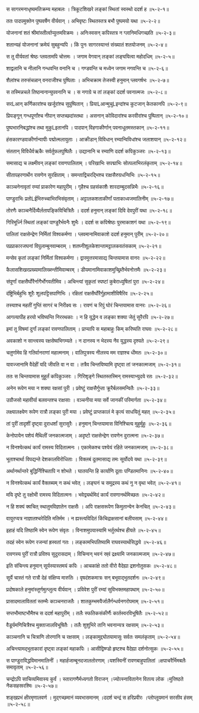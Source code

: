 स सागरमनाधृष्यमतिक्रम्य महाबलः ।
त्रिकूटशिखरे लङ्कां स्थितां स्वस्थो ददर्श ह ॥५-२-१॥

ततः पादपमुक्तेन पुष्पवर्षेण वीर्यवान् ।
अभिवृष्टः स्थितस्तत्र बभौ पुष्पमयो यथा ॥५-२-२॥

योजनानां शतं श्रीमांस्तीर्त्वाप्युत्तमविक्रमः ।
अनिःस्वसन् कपिस्तत्र न ग्लानिमधिगच्छति ॥५-२-३॥

शतान्यहं योजनानां क्रमेयं सुबहुन्यपि ।
किं पुनः सागरस्यान्तं संख्यातं शतयोजनम् ॥५-२-४॥

स तु वीर्यवतां श्रेष्ठः प्लवतामपि चोत्तमः ।
जगाम वेगवान् लङ्कां लङ्घयित्वा महोदधिम् ॥५-२-५॥

शाद्वलानि च नीलानि गन्धवन्ति वनानि च ।
गण्डवन्ति च मध्येन जगाम नगवन्ति च ॥५-२-६॥

शैलांश्च तरुसंचन्नान् वनराजीश्च पुष्पिताः ।
अभिचक्राम तेजस्वी हनुमान् प्लवगर्षभः ॥५-२-७॥

स तस्मिन्नचले तिष्ठन्वनान्युपवनानि च ।
स नगाग्रे च तां लङ्कां ददर्श पवनात्मजः ॥५-२-८॥

सरLआन् कर्णिकारांश्च खर्जूरांश्च सुपुष्पितान् ।
प्रियाLआन्मुचुLइन्दांश्च कुटजान् केतकानपि ॥५-२-९॥

प्रियङ्गून् गन्धपूर्णांश्च नीपान् सप्तच्छदांस्तथा ।
असनान् कोविदारांश्च करवीरांश्च पुष्पितान् ॥५-२-१०॥

पुष्पभारनिबद्धांश्च तथा मुकुLइतानपि ।
पादपान् विहगाकीर्णान् पवनाधूतमस्तकान् ॥५-२-११॥

हंसकारण्डवाकीर्णान्वापीः पद्मोत्मलायुताः ।
आक्रीडान् विविधान् रम्यान्विविधांश्च जलाशयान् ॥५-२-१२॥

संततान् विविधैर्वऋकैः सर्वर्तुफलपुष्पितैः ।
उद्यानानि च रम्याणि ददर्श कपिकुञ्जरः ॥५-२-१३॥

समासाद्य च लक्ष्मीवन् लङ्कां रावणपालिताम् ।
परिखाभिः सपद्माभिः सोत्पलाभिरलंकृताम् ॥५-२-१४॥

सीतापहरणार्थेन रावणेन सुरक्षिताम् ।
समन्ताद्विचरद्भिश्च राक्षसैरुग्रधन्विभिः ॥५-२-१५॥

काञ्चनेनावृतां रम्यां प्राकारेण महापुरीम् ।
गृहैश्च ग्रहसंकाशैः शारदाम्बुदसन्निभैः ॥५-२-१६॥

पाण्डुराभिः प्रतोLईभिरुच्चाभिरभिसंवृताम् ।
अट्टालकशताकीर्णां पताकाध्वजमालिनीम् ॥५-२-१७॥

तोरणैः काञ्चनैर्दिव्यैर्लतापङ्किविचित्रितैः ।
ददर्श हनुमान् लङ्कां दिवि देवपुरीं यथा ॥५-२-१८॥

गिरिमूर्ध्नि स्थितां लङ्कां पाण्डुरैर्भवनैः शुभैः ।
ददर्श स कपिश्रेष्ठः पुरमाकाशगं यथा ॥५-२-१९॥

पालितां राक्षसेन्द्रेण निर्मितां विश्वकर्मणा ।
प्लवमानामिवाकाशे ददर्श हनुमान् पुरीम् ॥५-२-२०॥

पप्रप्राकारजघनां विपुलाम्बुनवाम्बराम् ।
शतघ्नीशूलकेशान्तामट्टालकवतंसकाम् ॥५-२-२१॥

मन्सेव कृतां लङ्कां निर्मितां विश्वकर्मणा ।
द्वारमुत्तरमासाद्य चिन्तयामास वानरः ॥५-२-२२॥

कैलासशिखरप्रख्यामालिख्स्न्तीमिवाम्बरम् ।
डीयमानामिवाकाशमुच्छ्रितैर्भवनोत्तमैः ॥५-२-२३॥

संपूर्णां राक्षसैर्घोरैर्नागैर्भोगवतीमिव ।
अचिन्त्यां सुकृतां स्पष्टां कुबेराध्युषितां पुरा ॥५-२-२४॥

दंष्ट्रिभिर्बहुभिः शूरैः शूलपट्टिसपाणिभिः ।
रक्षितां राक्षसैर्घोरैर्गुहामाशीविषैरिव ॥५-२-२५॥

तस्याश्च महतीं गुप्तिं सागरं च निरीक्ष्य सः ।
रावणं च रिपुं घोरं चिन्तयामास वानरः ॥५-२-२६॥

आगत्यापीह हरयो भविष्यन्ति निररथकाः ।
न हि युद्धेन व लङ्का शक्या जेतुं सुरैरपि ॥५-२-२७॥

इमां तु विषमां दुर्गां लङ्कां रावणपालिताम् ।
प्राप्यापि स महाबाहुः किम् करिष्यति राघवः ॥५-२-२८॥

अवकाशो न सान्त्वस्य रक्षसेष्वभिगम्यते ।
न दानस्य न भेदस्य नैव युद्धस्य दृश्यते ॥५-२-२९॥

चतुर्णामेव हि गतिर्वानराणां महात्मनाम् ।
वालिपुत्रस्य नीलस्य मम राज्ञश्च धीमतः ॥५-२-३०॥

यावज्जानामि वैदेहीं यदि जीवति वा न वा ।
तत्रैव चिन्तयिष्यामि दृष्ट्वा तां जनकात्मजाम् ॥५-२-३१॥

ततः स चिन्तयामास मुहूर्तं कपिकुञ्जरः ।
गिरिशृङ्गे स्थितस्तस्मिन् रामस्याभ्युदये रतः ॥५-२-३२॥

अनेन रूपेण मया न शक्या रक्षसां पुरी ।
प्रवेष्टुं राक्षसैर्गुप्ता क्रूरैर्बलसमन्वितैः ॥५-२-३३॥

उग्रौजसो महावीर्या बलवन्तश्च राक्षसाः ।
वञ्चनीया मया सर्वे जानकीं परिमार्गता ॥५-२-३४॥

लक्ष्यालक्ष्येण रूपेण रात्रौ लङ्का पुरी मया ।
प्रवेष्टुं प्राप्तकालं मे कृत्यं साधयितुं महत् ॥५-२-३५॥

तां पुरीं तादृशीं दृष्ट्वा दुराधर्शां सुरासुरैः ।
हनुमान् चिन्तयामास विनिश्चित्य मुहुर्मुहुः ॥५-२-३६॥

केनोपायेन पशेयं मैथिलीं जनकात्मजाम् ।
अदृष्टो राक्षसेन्द्रेण रावणेन दुरात्मना ॥५-२-३७॥

न विनश्येत्कथं कार्यं रामस्य विदितात्मनः ।
एकामेकश्च पश्येयं रहिते जनकात्मजाम् ॥५-२-३८॥

भूताश्चार्था विपद्यन्ते देशकालविरोधिताः ।
विक्लबं दूतमासाद्य तमः सूर्योदये यथा ॥५-२-३९॥

अर्थानर्थान्तरे बुद्धिर्निश्चितापि न शोभते ।
घातयन्ति हि कार्याणि दूताः पण्डितमानिनः ॥५-२-४०॥

न विनश्येत्कथं कार्यं वैक्लब्यम् न कथं भवेत् ।
लङ्घनं च समुद्रस्य कथं नु न वृथा भवेत् ॥५-२-४१॥

मयि दृष्टे तु रक्षोभी रामस्य विदितात्मनः ।
भवेद्व्यर्थमिदं कार्यं रावणानर्थमिच्छतः ॥५-२-४२॥

न हि शक्यं क्वचित् स्थातुमविज्ञातेन राक्षसैः ।
अपि राक्षसरूपेण किमुतान्येन केनचित् ॥५-२-४३॥

वायुरप्यत्र नाज्ञातश्चरेदिति मतिर्मम ।
न ह्यस्त्यविदितं किंचिद्राक्षसानां बलीयसाम् ॥५-२-४४॥

इहाहं यदि तिष्ठामि स्वेन रूपेण संवृतः ।
विनाशमुपयास्यामि भर्तुरर्थश्च हीयते ॥५-२-४५॥

तदहं स्वेन रूपेण रजन्यां ह्रस्वतां गतः ।
लङ्कामभिपतिष्यामि राघवस्यार्थसिद्धये ॥५-२-४६॥

रावणस्य पुरीं रात्रौ प्रविश्य सुदुरासदाम् ।
विचिन्वन् भवनं स्र्वं द्रक्ष्यामि जनकात्मजाम् ॥५-२-४७॥

इति संचिन्त्य हनुमान् सूर्यस्यास्तमयं कपिः ।
आचकांक्षे ततो वीरो वैदेह्या द्रशनोतुसकः ॥५-२-४८॥

सूर्ये चास्तं गते रात्रौ देहं संक्षिप्य मारुतिः ।
वृषदंशकमात्रः सन् बभूवाद्भुतदर्शनः ॥५-२-४९॥

प्रदोषकाले हनुमांस्तूर्णमुत्प्लुत्य वीर्यवान् ।
प्रविवेश पुरीं रम्यां सुविभक्तमहापथाम् ॥५-२-५०॥

प्रासादमालाविततां स्तम्भैः काञ्चनराजतैः ।
शातकुम्भमयैर्जालैर्गन्धर्वनगरोपमाम् ॥५-२-५१॥

सप्तभौमाष्टभौमैश्च स ददर्श महापुरीम् ।
तलैः स्फतिकसंकीर्णैः कार्तस्वरविभूषितैः ॥५-२-५२॥

वैडूर्यमणिचित्रैश्च मुक्ताजालविभूषितैः ।
तलैः शुशुभिरे तानि भवनान्यत्र रक्षसाम् ॥५-२-५३॥

काञ्चनानि च चित्राणि तोरणानि च रक्षसाम् ।
लङ्कामुद्द्योतयामासुः सर्वतः समलंकृताम् ॥५-२-५४॥

अचिन्त्यामद्भुताकारां दृष्ट्वा लङ्कां महाकपिः ।
आसीद्विष्ण्डो हृष्टश्च वैदेह्या दर्शनोत्सुकः ॥५-२-५५॥

स पाण्डुराविद्धविमानमालिनीं ।
महार्हजाम्बूनदजालतोरणाम् ।यशस्विनीं रावणबाहुपालितां ।क्षपाचरैर्भिमबलैः समावृताम् ॥५-२-५६॥

चन्द्रोऽपि साचिव्यमिवास्य कुर्वं ।
स्तारागणैर्मध्यगतो विराजन् ।ज्योत्स्नावितानेन वितत्य लोक ।मुत्तिष्ठते नैकसहस्ररश्मिः ॥५-२-५७॥

शङ्खप्रभं क्षीरमृणालवर्ण ।
मुद्गच्छमानं व्यवभासमानम् ।ददर्श चन्द्रं स हरिप्रवीरः ।प्लोप्लूयमानं सरसीव हंसम् ॥५-२-५८॥

